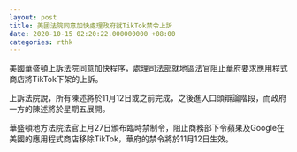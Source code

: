 ```yaml
---
layout: post
title: 美國法院同意加快處理政府就TikTok禁令上訴
date: 2020-10-15 02:20:22.000000000 +08:00
categories: rthk
---
```


美國華盛頓上訴法院同意加快程序，處理司法部就地區法官阻止華府要求應用程式商店將TikTok下架的上訴。

上訴法院說，所有陳述將於11月12日或之前完成，之後進入口頭辯論階段，而政府一方的陳述將於星期五展開。

華盛頓地方法院法官上月27日頒布臨時禁制令，阻止商務部下令蘋果及Google在美國的應用程式商店移除TikTok，華府的禁令將於11月12日生效。
